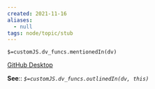 ```yaml
---
created: 2021-11-16 
aliases:
  - null
tags: node/topic/stub
---
```

`$=customJS.dv_funcs.mentionedIn(dv)`

[GitHub Desktop](https://desktop.github.com/)


**See**::
*`$=customJS.dv_funcs.outlinedIn(dv, this)`* 

